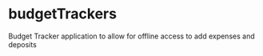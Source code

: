 # budgetTrackers
Budget Tracker application to allow for offline access to add expenses and deposits
